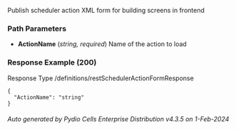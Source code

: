 






 
Publish scheduler action XML form for building screens in frontend  


### Path Parameters

 - **ActionName** (_string, required_) Name of the action to load




### Response Example (200)
Response Type /definitions/restSchedulerActionFormResponse

```
{
  "ActionName": "string"
}
```




###### Auto generated by Pydio Cells Enterprise Distribution v4.3.5 on 1-Feb-2024
